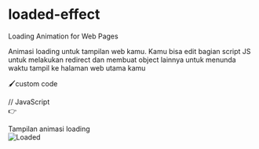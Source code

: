 # loaded-effect
Loading Animation for Web Pages

Animasi loading untuk tampilan web kamu.
Kamu bisa edit bagian script JS untuk melakukan redirect dan membuat object lainnya untuk menunda waktu tampil ke halaman web utama kamu

🖌custom code

  // JavaScript <br/>
  👉<script> <br/>
      var loader = document.getElementById('loader'); <br/>
        window.addEventListener('load', function(){ <br/>
          loader.style.display="none"; <br/>
          ... <br/>
      }); <br/>
    </script> <br/>

Tampilan animasi loading <br/>
<img src="https://i.ibb.co/0y4GSSx/Screenshot-2.png" alt="Loaded">
